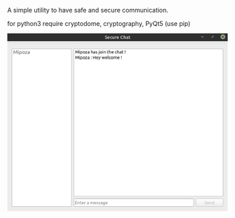 A simple utility to have safe and secure communication.

for python3
require cryptodome, cryptography, PyQt5 (use pip)

![Screenshot](images/banner.png)
